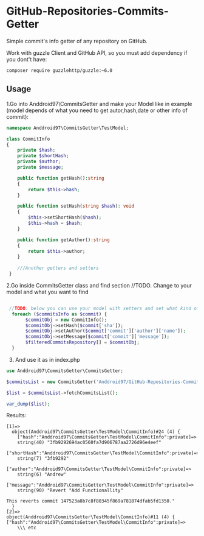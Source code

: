# GitHub-Repositories-Commits-Getter

Simple commit's info getter of any repository on GitHub.



Work with guzzle Client and GitHub API, so you must add dependency if you dont't have:
```
composer require guzzlehttp/guzzle:~6.0
```
Usage
-------

1.Go into Anddroid97\CommitsGetter and make your Model like in example (model depends of what you need to get autor,hash,date or other info of commit):

```php
namespace Anddroid97\CommitsGetter\TestModel;

class CommitInfo
{
    private $hash;
    private $shortHash;
    private $author;
    private $message;

    public function getHash():string
    {
        return $this->hash;
    }

    public function setHash(string $hash): void
    {
        $this->setShortHash($hash);
        $this->hash = $hash;
    }

    public function getAuthor():string
    {
        return $this->author;
    }
    
    ///Another getters and setters
 }
```


2.Go inside CommitsGetter class and find section //TODO. Change to your model and what you want to find
```php

 //TODO: below you can use your model with setters and set what kind of info you need from commit
  foreach ($commitsInfo as $commit) {
       $commitObj = new CommitInfo();
       $commitObj->setHash($commit['sha']);
       $commitObj->setAuthor($commit['commit']['author']['name']);
       $commitObj->setMessage($commit['commit']['message']);
       $filteredCommitsRepository[] = $commitObj;
  }
```

3. And use it as in index.php

```php
use Anddroid97\CommitsGetter\CommitsGetter;

$commitsList = new CommitsGetter('Anddroid97/GitHub-Repositories-Commits-Getter');

$list = $commitsList->fetchCommitsList();

var_dump($list);
```
Results:
```
[1]=>
  object(Anddroid97\CommitsGetter\TestModel\CommitInfo)#24 (4) {
    ["hash":"Anddroid97\CommitsGetter\TestModel\CommitInfo":private]=>
    string(40) "3fb9292694ac0560fa7d906787aa2726d96e4eef"
    ["shortHash":"Anddroid97\CommitsGetter\TestModel\CommitInfo":private]=>
    string(7) "3fb9292"
    ["author":"Anddroid97\CommitsGetter\TestModel\CommitInfo":private]=>
    string(6) "Andrew"
    ["message":"Anddroid97\CommitsGetter\TestModel\CommitInfo":private]=>
    string(90) "Revert "Add Functionallity"

This reverts commit 147523a8b7c8f80345f869a781874dfab5fd1350."
  }
[2]=>
object(Anddroid97\CommitsGetter\TestModel\CommitInfo)#11 (4) {
["hash":"Anddroid97\CommitsGetter\TestModel\CommitInfo":private]=>
    \\\ etc
```
